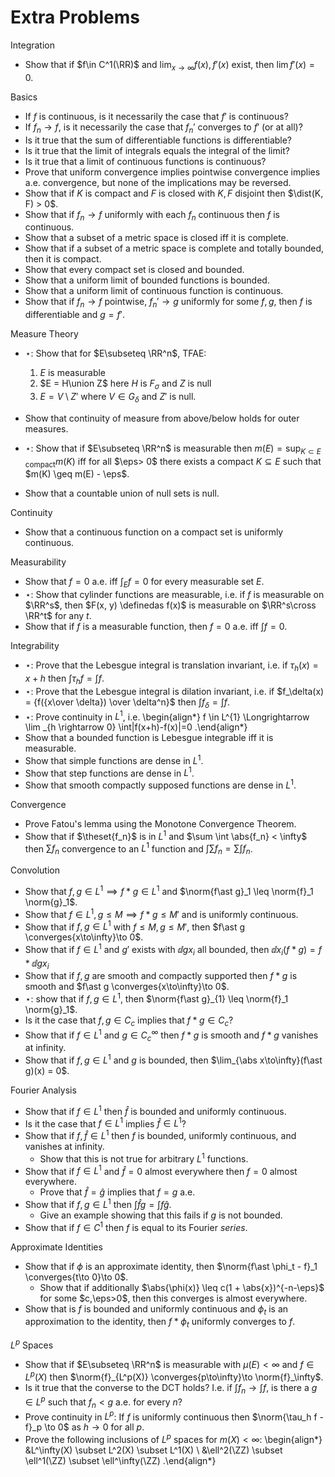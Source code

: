 # Extra Problems

Integration

- Show that if $f\in C^1(\RR)$ and $\lim_{x\to \infty} f(x), f'(x)$ exist, then $\lim f'(x) = 0$.

Basics

- If $f$ is continuous, is it necessarily the case that $f'$ is continuous?
- If $f_n \to f$, is it necessarily the case that $f_n'$ converges to $f'$ (or at all)?
- Is it true that the sum of differentiable functions is differentiable?
- Is it true that the limit of integrals equals the integral of the limit?
- Is it true that a limit of continuous functions is continuous?
- Prove that uniform convergence implies pointwise convergence implies a.e. convergence, but none of the implications may be reversed.
- Show that if $K$ is compact and $F$ is closed with $K, F$ disjoint then $\dist(K, F) > 0$.
- Show that if $f_n\to f$ uniformly with each $f_n$ continuous then $f$ is continuous.
- Show that a subset of a metric space is closed iff it is complete. 
- Show that if a subset of a metric space is complete and totally bounded, then it is compact.
- Show that every compact set is closed and bounded.
- Show that a uniform limit of bounded functions is bounded.
- Show that a uniform limit of continuous function is continuous.
- Show that if $f_n\to f$ pointwise, $f_n' \to g$ uniformly for some $f, g$, then $f$ is differentiable and $g = f'$.


Measure Theory

- $\star$: Show that for $E\subseteq \RR^n$, TFAE: 
  1. $E$ is measurable
  2. $E = H\union Z$ here $H$ is $F_\sigma$ and $Z$ is null
  3. $E = V\setminus Z'$ where $V\in G_\delta$ and $Z'$ is null.

- Show that continuity of measure from above/below holds for outer measures.

- $\star$: Show that if $E\subseteq \RR^n$ is measurable then $m(E) = \sup_{K\subset E\text{ compact}} m(K)$ iff for all $\eps> 0$ there exists a compact $K\subseteq E$ such that $m(K) \geq m(E) - \eps$.
- Show that a countable union of null sets is null.

Continuity

- Show that a continuous function on a compact set is uniformly continuous.

Measurability

- Show that $f=0$ a.e. iff $\int_E f = 0$ for every measurable set $E$.
- $\star$: Show that cylinder functions are measurable, i.e. if $f$ is measurable on $\RR^s$, then $F(x, y) \definedas f(x)$ is measurable on $\RR^s\cross \RR^t$ for any $t$.
- Show that if $f$ is a measurable function, then $f=0$ a.e. iff $\int f = 0$.

Integrability

- $\star$: Prove that the Lebesgue integral is translation invariant, i.e. if $\tau_h(x) = x+h$ then $\int \tau_h f = \int f$.
- $\star$: Prove that the Lebesgue integral is dilation invariant, i.e. if $f_\delta(x) = {f({x\over \delta}) \over \delta^n}$ then $\int f_\delta = \int f$.
- $\star$: Prove continuity in $L^1$, i.e.
  \begin{align*}
  f \in L^{1} \Longrightarrow \lim _{h \rightarrow 0} \int|f(x+h)-f(x)|=0
  .\end{align*}
- Show that a bounded function is Lebesgue integrable iff it is measurable.
- Show that simple functions are dense in $L^1$.
- Show that step functions are dense in $L^1$.
- Show that smooth compactly supposed functions are dense in $L^1$.

Convergence

- Prove Fatou's lemma using the Monotone Convergence Theorem.
- Show that if $\theset{f_n}$ is in $L^1$ and $\sum \int \abs{f_n} < \infty$ then $\sum f_n$ convergence to an $L^1$ function and $\int \sum f_n = \sum \int f_n$.

Convolution

- Show that $f,g \in L^1 \implies f\ast g \in L^1$ and $\norm{f\ast g}_1 \leq \norm{f}_1 \norm{g}_1$.
- Show that $f\in L^1, g \leq M \implies f\ast g \leq M'$ and is uniformly continuous.
- Show that if $f, g\in L^1$ with $f \leq M, g \leq M'$, then $f\ast g \converges{x\to\infty}\to 0$.
- Show that if $f\in L^1$ and $g'$ exists with $\dd{g}{x_i}$ all bounded, then $\dd{}{x_i}(f\ast g) = f \ast \dd{g}{x_i}$
- Show that if $f, g$ are smooth and compactly supported then $f\ast g$ is smooth and $f\ast g \converges{x\to\infty}\to 0$.
- $\star$: show that if $f, g\in L^1$, then $\norm{f\ast g}_{1} \leq \norm{f}_1 \norm{g}_1$.
- Is it the case that $f, g\in C_c$ implies that $f\ast g \in C_c$?
- Show that if $f\in L^1$ and $g\in C_c^\infty$ then $f\ast g$ is smooth and $f\ast g$ vanishes at infinity.
- Show that if $f,g \in L^1$ and $g$ is bounded, then $\lim_{\abs x\to\infty}(f\ast g)(x) = 0$.

Fourier Analysis

- Show that if $f\in L^1$ then $\hat f$ is bounded and uniformly continuous. 
- Is it the case that $f\in L^1$ implies $\hat f\in L^1$?
- Show that if $f, \hat f \in L^1$ then $f$ is bounded, uniformly continuous, and vanishes at infinity.
  - Show that this is not true for arbitrary $L^1$ functions.
- Show that if $f\in L^1$ and $\hat f = 0$ almost everywhere then $f = 0$ almost everywhere.
  - Prove that $\hat f = \hat g$ implies that $f=g$ a.e.
- Show that if $f, g \in L^1$ then $\int \hat f g = \int f\hat g$.
  - Give an example showing that this fails if $g$ is not bounded.
- Show that if $f\in C^1$ then $f$ is equal to its Fourier *series*.

Approximate Identities

- Show that if $\phi$ is an approximate identity, then $\norm{f\ast \phi_t - f}_1 \converges{t\to 0}\to 0$.
  - Show that if additionally $\abs{\phi(x)} \leq c(1 + \abs{x})^{-n-\eps}$ for some $c,\eps>0$, then this converges is almost everywhere.
- Show that is $f$ is bounded and uniformly continuous and $\phi_t$ is an approximation to the identity, then $f\ast \phi_t$ uniformly converges to $f$.

$L^p$ Spaces

- Show that if $E\subseteq \RR^n$ is measurable with $\mu(E) < \infty$ and $f\in L^p(X)$ then $\norm{f}_{L^p(X)} \converges{p\to\infty}\to \norm{f}_\infty$.
- Is it true that the converse to the DCT holds? 
  I.e. if $\int f_n \to \int f$, is there a $g\in L^p$ such that $f_n < g$ a.e. for every $n$?
- Prove continuity in $L^p$: If $f$ is uniformly continuous then $\norm{\tau_h f - f}_p \to 0$ as $h\to 0$ for all $p$.
- Prove the following inclusions of $L^p$ spaces for $m(X) < \infty$:
\begin{align*}
&L^\infty(X) \subset L^2(X) \subset L^1(X) \\
&\ell^2(\ZZ) \subset \ell^1(\ZZ) \subset \ell^\infty(\ZZ)
.\end{align*}

